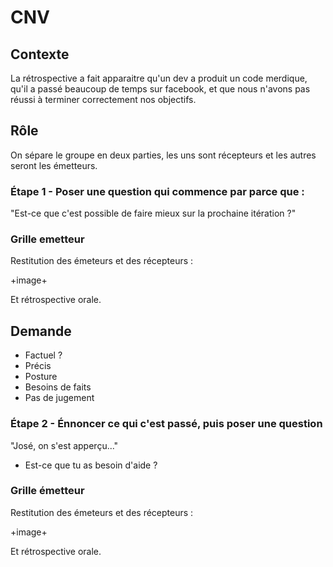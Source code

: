 # CNV

## Contexte

La rétrospective a fait apparaitre qu'un dev a produit un code merdique, qu'il a passé beaucoup de temps sur facebook, et que nous n'avons pas réussi à terminer correctement nos objectifs.

## Rôle

On sépare le groupe en deux parties, les uns sont récepteurs et les autres seront les émetteurs.

### Étape 1 - Poser une question qui commence par parce que :

"Est-ce que c'est possible de faire mieux sur la prochaine itération ?"

### Grille emetteur 

Restitution des émeteurs et des récepteurs :

+image+

Et rétrospective orale.


## Demande 

* Factuel ?
* Précis
* Posture
* Besoins de faits
* Pas de jugement

### Étape 2 - Énnoncer ce qui c'est passé, puis poser une question

"José, on s'est apperçu..."

- Est-ce que tu as besoin d'aide ?

### Grille émetteur 

Restitution des émeteurs et des récepteurs :

+image+

Et rétrospective orale.





